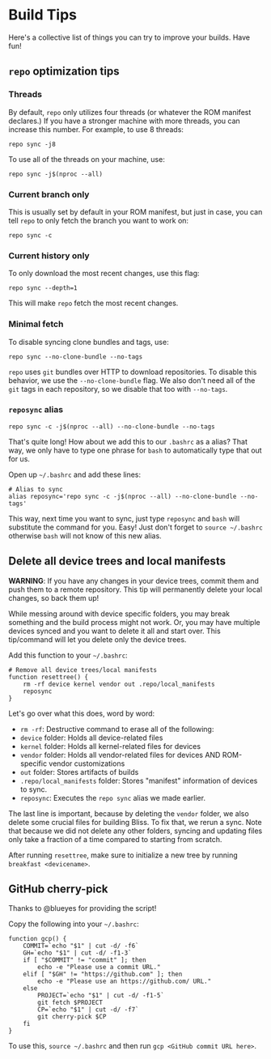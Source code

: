 # Build Tips

Here's a collective list of things you can try to improve your builds. Have fun!

## `repo` optimization tips

### Threads

By default, `repo` only utilizes four threads (or whatever the ROM manifest declares.) If you have a stronger machine with more threads, you can increase this number. For example, to use 8 threads:

    repo sync -j8

To use all of the threads on your machine, use:

    repo sync -j$(nproc --all)

### Current branch only

This is usually set by default in your ROM manifest, but just in case, you can tell `repo` to only fetch the branch you want to work on:

    repo sync -c

### Current history only

To only download the most recent changes, use this flag:

    repo sync --depth=1

This will make `repo` fetch the most recent changes.

### Minimal fetch

To disable syncing clone bundles and tags, use:

    repo sync --no-clone-bundle --no-tags

`repo` uses `git` bundles over HTTP to download repositories. To disable this behavior, we use the `--no-clone-bundle` flag. We also don't need all of the `git` tags in each repository, so we disable that too with `--no-tags`.

### `reposync` alias

    repo sync -c -j$(nproc --all) --no-clone-bundle --no-tags

That's quite long! How about we add this to our `.bashrc` as a alias? That way, we only have to type one phrase for `bash` to automatically type that out for us.

Open up `~/.bashrc` and add these lines:

    # Alias to sync
    alias reposync='repo sync -c -j$(nproc --all) --no-clone-bundle --no-tags'

This way, next time you want to sync, just type `reposync` and `bash` will substitute the command for you. Easy! Just don't forget to `source ~/.bashrc` otherwise `bash` will not know of this new alias.

## Delete all device trees and local manifests

**WARNING**: If you have any changes in your device trees, commit them and push them to a remote repository. This tip will permanently delete your local changes, so back them up!

While messing around with device specific folders, you may break something and the build process might not work. Or, you may have multiple devices synced and you want to delete it all and start over. This tip/command will let you delete only the device trees.

Add this function to your `~/.bashrc`:

    # Remove all device trees/local manifests
    function resettree() {
        rm -rf device kernel vendor out .repo/local_manifests
        reposync
    }

Let's go over what this does, word by word:

 - `rm -rf`: Destructive command to erase all of the following:
 - `device` folder: Holds all device-related files
 - `kernel` folder: Holds all kernel-related files for devices
 - `vendor` folder: Holds all vendor-related files for devices AND ROM-specific vendor customizations
 - `out` folder: Stores artifacts of builds
 - `.repo/local_manifests` folder: Stores "manifest" information of devices to sync.
 - `reposync`: Executes the `repo sync` alias we made earlier.

The last line is important, because by deleting the `vendor` folder, we also delete some crucial files for building Bliss. To fix that, we rerun a sync. Note that because we did not delete any other folders, syncing and updating files only take a fraction of a time compared to starting from scratch.

After running `resettree`, make sure to initialize a new tree by running `breakfast <devicename>`.

## GitHub cherry-pick

Thanks to @blueyes for providing the script!

Copy the following into your `~/.bashrc`:

    function gcp() {
        COMMIT=`echo "$1" | cut -d/ -f6`
        GH=`echo "$1" | cut -d/ -f1-3`
        if [ "$COMMIT" != "commit" ]; then
            echo -e "Please use a commit URL."
        elif [ "$GH" != "https://github.com" ]; then
            echo -e "Please use an https://github.com/ URL."
        else
            PROJECT=`echo "$1" | cut -d/ -f1-5`
            git fetch $PROJECT
            CP=`echo "$1" | cut -d/ -f7`
            git cherry-pick $CP
        fi
    }

To use this, `source ~/.bashrc` and then run `gcp <GitHub commit URL here>`.